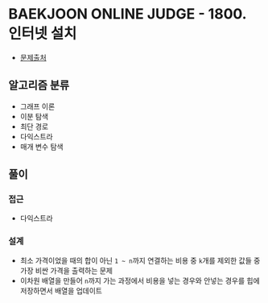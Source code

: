 # BAEKJOON ONLINE JUDGE - 1800. 인터넷 설치

- [문제출처](https://www.acmicpc.net/problem/1800 '1800. 인터넷 설치')

## 알고리즘 분류

- 그래프 이론
- 이분 탐색
- 최단 경로
- 다익스트라
- 매개 변수 탐색

## 풀이

### 접근

- 다익스트라

### 설계

- 최소 가격이었을 때의 합이 아닌 `1 ~ n`까지 연결하는 비용 중 `k`개를 제외한 값들 중 가장 비싼 가격을 출력하는 문제
- 이차원 배열을 만들어 `n`까지 가는 과정에서 비용을 넣는 경우와 안넣는 경우를 힙에 저장하면서 배열을 업데이트
